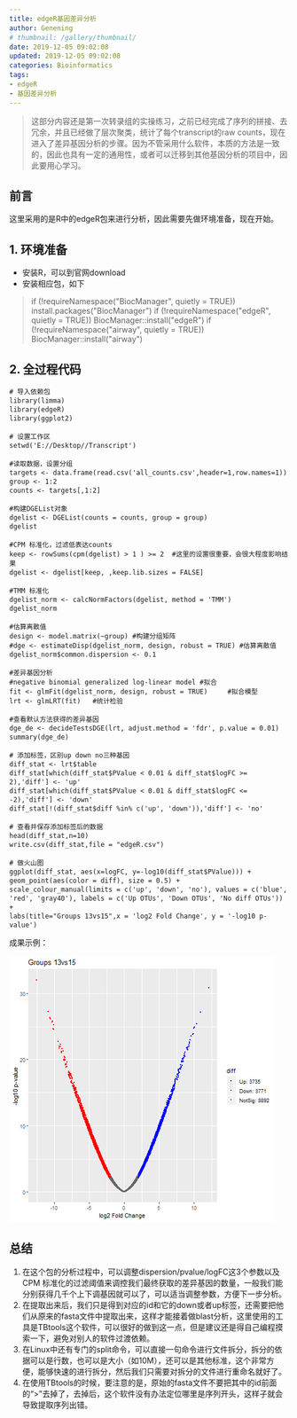 ```yaml
---
title: edgeR基因差异分析
author: Genening
# thumbnail: /gallery/thumbnail/
date: 2019-12-05 09:02:08
updated: 2019-12-05 09:02:08
categories: Bioinformatics
tags: 
- edgeR
- 基因差异分析
---
```

>这部分内容还是第一次转录组的实操练习，之前已经完成了序列的拼接、去冗余，并且已经做了层次聚类，统计了每个transcript的raw counts，现在进入了差异基因分析的步骤。因为不管采用什么软件，本质的方法是一致的，因此也具有一定的通用性，或者可以迁移到其他基因分析的项目中，因此要用心学习。

## 前言
这里采用的是R中的edgeR包来进行分析，因此需要先做环境准备，现在开始。

## 1. 环境准备
* 安装R，可以到官网download
* 安装相应包，如下
>if (!requireNamespace("BiocManager", quietly = TRUE))
    install.packages("BiocManager")
>if (!requireNamespace("edgeR", quietly = TRUE))
    BiocManager::install("edgeR")
>if (!requireNamespace("airway", quietly = TRUE))
    BiocManager::install("airway")

<!--more-->
## 2. 全过程代码
```
# 导入依赖包
library(limma)
library(edgeR)
library(ggplot2)

# 设置工作区
setwd('E://Desktop//Transcript')

#读取数据，设置分组
targets <- data.frame(read.csv('all_counts.csv',header=1,row.names=1))
group <- 1:2
counts <- targets[,1:2]

#构建DGEList对象
dgelist <- DGEList(counts = counts, group = group)
dgelist

#CPM 标准化，过滤低表达counts
keep <- rowSums(cpm(dgelist) > 1 ) >= 2  #这里的设置很重要，会很大程度影响结果
dgelist <- dgelist[keep, ,keep.lib.sizes = FALSE]

#TMM 标准化
dgelist_norm <- calcNormFactors(dgelist, method = 'TMM')
dgelist_norm

#估算离散值
design <- model.matrix(~group) #构建分组矩阵
#dge <- estimateDisp(dgelist_norm, design, robust = TRUE) #估算离散值
dgelist_norm$common.dispersion <- 0.1

#差异基因分析
#negative binomial generalized log-linear model #拟合
fit <- glmFit(dgelist_norm, design, robust = TRUE)     #拟合模型
lrt <- glmLRT(fit)   #统计检验

#查看默认方法获得的差异基因
dge_de <- decideTestsDGE(lrt, adjust.method = 'fdr', p.value = 0.01)  
summary(dge_de)

# 添加标签，区别up down no三种基因
diff_stat <- lrt$table
diff_stat[which(diff_stat$PValue < 0.01 & diff_stat$logFC >= 2),'diff'] <- 'up'
diff_stat[which(diff_stat$PValue < 0.01 & diff_stat$logFC <= -2),'diff'] <- 'down'
diff_stat[!(diff_stat$diff %in% c('up', 'down')),'diff'] <- 'no'

# 查看并保存添加标签后的数据
head(diff_stat,n=10)
write.csv(diff_stat,file = "edgeR.csv")

# 做火山图
ggplot(diff_stat, aes(x=logFC, y=-log10(diff_stat$PValue))) +
geom_point(aes(color = diff), size = 0.5) +
scale_colour_manual(limits = c('up', 'down', 'no'), values = c('blue', 'red', 'gray40'), labels = c('Up OTUs', 'Down OTUs', 'No diff OTUs')) +
labs(title="Groups 13vs15",x = 'log2 Fold Change', y = '-log10 p-value')
```

成果示例：

![results-img](edgeR基因差异分析/groups13vs15.png)


## 总结
1. 在这个包的分析过程中，可以调整dispersion/pvalue/logFC这3个参数以及CPM 标准化的过滤阈值来调控我们最终获取的差异基因的数量，一般我们能分别获得几千个上下调基因就可以了，可以适当调整参数，方便下一步分析。
2. 在提取出来后，我们只是得到对应的id和它的down或者up标签，还需要把他们从原来的fasta文件中提取出来，这样才能接着做blast分析，这里使用的工具是TBtools这个软件，可以很好的做到这一点，但是建议还是得自己编程摸索一下，避免对别人的软件过渡依赖。
3. 在Linux中还有专门的split命令，可以直接一句命令进行文件拆分，拆分的依据可以是行数，也可以是大小（如10M），还可以是其他标准，这个非常方便，能够快速的进行拆分，然后我们只需要对拆分的文件进行重命名就好了。
4. 在使用TBtools的时候，要注意的是，原始的fasta文件不要把其中的id前面的“>”去掉了，去掉后，这个软件没有办法定位哪里是序列开头，这样子就会导致提取序列出错。
